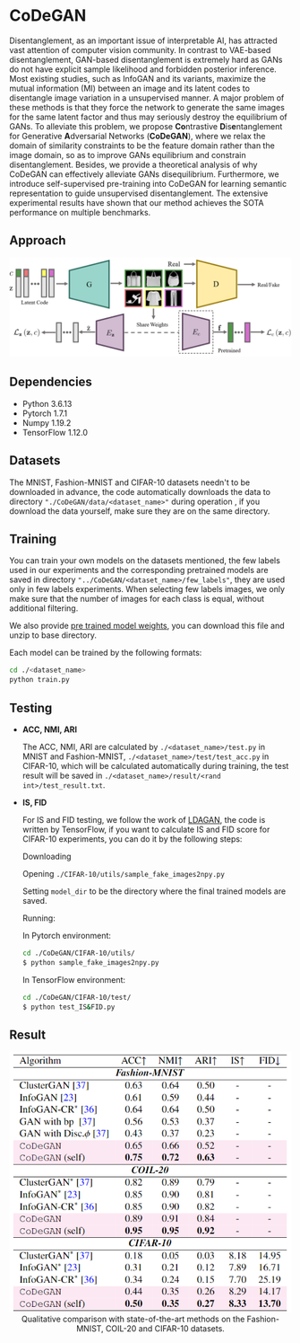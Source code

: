 # CoDeGAN

Disentanglement, as an important issue of interpretable AI, has attracted vast attention of computer vision community. In contrast to VAE-based disentanglement, GAN-based disentanglement is extremely hard as GANs do not have explicit sample likelihood and forbidden posterior inference. Most existing studies, such as InfoGAN and its variants, maximize the mutual information (MI) between an image and its latent codes to disentangle image variation in a unsupervised manner. A major problem of these methods is that they force the network to generate the same images for the same latent factor and thus may seriously destroy the equilibrium of GANs. To alleviate this problem, we propose **Co**ntrastive **D**is**e**ntanglement for Generative **A**dversarial Networks (**CoDeGAN**), where we relax the domain of similarity constraints to be the feature domain rather than the image domain, so as to improve GANs equilibrium and constrain disentanglement. Besides, we provide a theoretical analysis of why CoDeGAN can effectively alleviate GANs disequilibrium. Furthermore, we introduce self-supervised pre-training into CoDeGAN for learning semantic representation to guide unsupervised disentanglement. The extensive experimental results have shown that our method achieves the SOTA performance on multiple benchmarks.

## Approach

![](./Figure/structure.png)

## Dependencies

- Python 3.6.13
- Pytorch 1.7.1
- Numpy 1.19.2
- TensorFlow 1.12.0

## Datasets

The MNIST, Fashion-MNIST and CIFAR-10 datasets needn't to be downloaded in advance, the code automatically downloads the data to directory ``"./CoDeGAN/data/<dataset_name>"`` during operation , if you download the data yourself, make sure they are on the same directory.

## Training

You can train your own models on the datasets mentioned, the few labels used in our experiments and the corresponding pretrained models are saved in directory ``"../CoDeGAN/<dataset_name>/few_labels"``, they are used only in few labels experiments. When selecting few labels images, we only make sure that the number of images for each class is equal, without additional filtering.

We also provide [pre trained model weights](https://drive.google.com/drive/folders/1KrIAhsEd3BOKAZOPIHJY3MW9-kw3oAgS?usp=sharing), you can download this file and unzip to base directory.

Each model can be trained by the following formats:


```bash
cd ./<dataset_name>
python train.py
```


## Testing

- **ACC, NMI, ARI**

  The ACC, NMI, ARI are calculated by ``./<dataset_name>/test.py`` in MNIST and Fashion-MNIST, ``./<dataset_name>/test/test_acc.py`` in CIFAR-10, which will be calculated automatically during training, the test result will be saved in  ``./<dataset_name>/result/<rand int>/test_result.txt``.

- **IS, FID**

  For IS and FID testing, we follow the work of [LDAGAN](https://github.com/Sumching/LDAGAN), the code is written by TensorFlow, if you want to calculate IS and FID score for CIFAR-10 experiments, you can do it by the following steps:

  Downloading 

  Opening  ``./CIFAR-10/utils/sample_fake_images2npy.py``

  Setting ``model_dir`` to be the directory where the final trained models are saved.

  Running:

  In Pytorch environment:

  ```bash
  cd ./CoDeGAN/CIFAR-10/utils/
  $ python sample_fake_images2npy.py
  ```

  In TensorFlow environment:

  ```bash
  cd ./CoDeGAN/CIFAR-10/test/
  $ python test_IS&FID.py
  ```

## Result

<div align=center><img src="./Figure/codegan.png"></div>
<div align="center">Qualitative comparison with state-of-the-art methods on the Fashion-MNIST, COIL-20 and CIFAR-10 datasets.</div>
